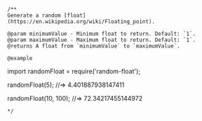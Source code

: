 ```
/**
Generate a random [float](https://en.wikipedia.org/wiki/Floating_point).

@param minimumValue - Minimum float to return. Default: `1`.
@param maximumValue - Maximum float to return. Default: `1`.
@returns A float from `minimumValue` to `maximumValue`.

@example
```
import randomFloat = require('random-float');

randomFloat(5);
//=> 4.401887938147411

randomFloat(10, 100);
//=> 72.34217455144972
```
*/
```